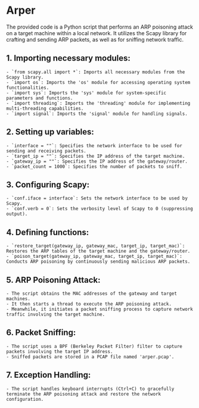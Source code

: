 # Arper
The provided code is a Python script that performs an ARP poisoning attack on a target machine within a local network. It utilizes the Scapy library for crafting and sending ARP packets, as well as for sniffing network traffic.

## 1. Importing necessary modules:
    - `from scapy.all import *`: Imports all necessary modules from the Scapy library.
    - `import os`: Imports the 'os' module for accessing operating system functionalities.
    - `import sys`: Imports the 'sys' module for system-specific parameters and functions.
    - `import threading`: Imports the 'threading' module for implementing multi-threading capabilities.
    - `import signal`: Imports the 'signal' module for handling signals.

## 2. Setting up variables:
    - `interface = ""`: Specifies the network interface to be used for sending and receiving packets.
    - `target_ip = ""`: Specifies the IP address of the target machine.
    - `gateway_ip = ""`: Specifies the IP address of the gateway/router.
    - `packet_count = 1000`: Specifies the number of packets to sniff.

## 3. Configuring Scapy:
    - `conf.iface = interface`: Sets the network interface to be used by Scapy.
    - `conf.verb = 0`: Sets the verbosity level of Scapy to 0 (suppressing output).

## 4. Defining functions:
    - `restore_target(gateway_ip, gateway_mac, target_ip, target_mac)`: Restores the ARP tables of the target machine and the gateway/router.
    - `poison_target(gateway_ip, gateway_mac, target_ip, target_mac)`: Conducts ARP poisoning by continuously sending malicious ARP packets.

## 5. ARP Poisoning Attack:
    - The script obtains the MAC addresses of the gateway and target machines.
    - It then starts a thread to execute the ARP poisoning attack.
    - Meanwhile, it initiates a packet sniffing process to capture network traffic involving the target machine.

## 6. Packet Sniffing:
    - The script uses a BPF (Berkeley Packet Filter) filter to capture packets involving the target IP address.
    - Sniffed packets are stored in a PCAP file named 'arper.pcap'.

## 7. Exception Handling:
    - The script handles keyboard interrupts (Ctrl+C) to gracefully terminate the ARP poisoning attack and restore the network configuration.
